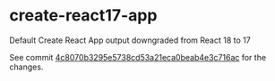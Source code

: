 # create-react17-app
Default Create React App output downgraded from React 18 to 17

See commit [4c8070b3295e5738cd53a21eca0beab4e3c716ac](https://github.com/nvankampenhout/create-react17-app/commit/4c8070b3295e5738cd53a21eca0beab4e3c716ac) for the changes.
